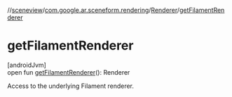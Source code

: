 //[sceneview](../../../index.md)/[com.google.ar.sceneform.rendering](../index.md)/[Renderer](index.md)/[getFilamentRenderer](get-filament-renderer.md)

# getFilamentRenderer

[androidJvm]\
open fun [getFilamentRenderer](get-filament-renderer.md)(): Renderer

Access to the underlying Filament renderer.
